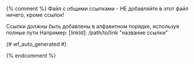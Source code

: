{% comment %}
Файл с общими ссылками - НЕ добавляйте в этот файл ничего, кроме ссылок!

Ссылки должны быть добавлены в алфавитном порядке, используя полные пути
Например:
[linkId]: /path/to/link "название ссылки"

{# wf_auto_generated #}

{% endcomment %}

[service-worker-primer]: /web/fundamentals/getting-started/primers/service-workers "Service Workers: An Introduction"
